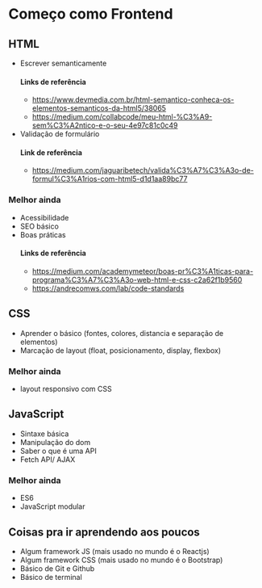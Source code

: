 # Começo como Frontend

## HTML
- Escrever semanticamente
    #### Links de referência 
    - https://www.devmedia.com.br/html-semantico-conheca-os-elementos-semanticos-da-html5/38065
    - https://medium.com/collabcode/meu-html-%C3%A9-sem%C3%A2ntico-e-o-seu-4e97c81c0c49
- Validação de formulário 
     #### Link de referência 
     - https://medium.com/jaguaribetech/valida%C3%A7%C3%A3o-de-formul%C3%A1rios-com-html5-d1d1aa89bc77

### Melhor ainda
- Acessibilidade 
- SEO básico
- Boas práticas
  #### Links de referência
  - https://medium.com/academymeteor/boas-pr%C3%A1ticas-para-programa%C3%A7%C3%A3o-web-html-e-css-c2a62f1b9560
  - https://andrecomws.com/lab/code-standards
  
## CSS
- Aprender o básico (fontes, colores, distancia e separação de elementos)
- Marcação de layout (float, posicionamento, display, flexbox)
### Melhor ainda
- layout responsivo com CSS

## JavaScript
- Sintaxe básica
- Manipulação do dom
- Saber o que é uma API
- Fetch API/ AJAX
### Melhor ainda
- ES6 
- JavaScript modular

## Coisas pra ir aprendendo aos poucos
- Algum framework JS (mais usado no mundo é o Reactjs)
- Algum framework CSS (mais usado no mundo é o Bootstrap)
- Básico de Git e Github
- Básico de terminal
